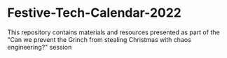# Festive-Tech-Calendar-2022
This repository contains materials and resources presented as part of the "Can we prevent the Grinch from stealing Christmas with chaos engineering?" session
